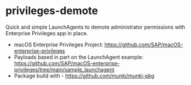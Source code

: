 # privileges-demote
Quick and simple LaunchAgents to demote administrator permissions with Enterprise Privileges app in place.

- macOS Enterprise Privileges Project: https://github.com/SAP/macOS-enterprise-privileges
- Payloads based in part on the LaunchAgent example: https://github.com/SAP/macOS-enterprise-privileges/tree/main/sample_launchagent
- Package build with - https://github.com/munki/munki-pkg 
